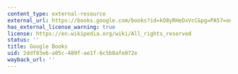 ```yaml
---
content_type: external-resource
external_url: https://books.google.com/books?id=kO8yRHeDxVcC&pg=PA57=onepage#v=onepage&q&f=false
has_external_license_warning: true
license: https://en.wikipedia.org/wiki/All_rights_reserved
status: ''
title: Google Books
uid: 2ddf83e6-a05c-489f-ae1f-6c5b8afe072e
wayback_url: ''
---
```

